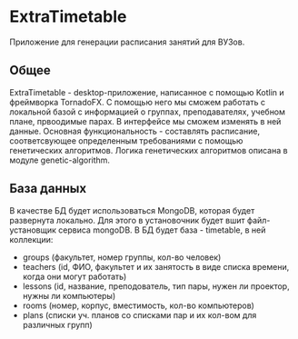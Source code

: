 # ExtraTimetable
Приложение для генерации расписания занятий для ВУЗов.

## Общее
ExtraTimetable - desktop-приложение, написанное с помощью Kotlin и фреймворка TornadoFX. 
С помощью него мы сможем работать с локальной базой с информацией о группах, преподавателях, учебном плане, првоодимые парах. 
В интерфейсе мы сможем изменять в ней данные. Основная функциональность - составлять расписание, соответсвующее определенным требованиями с помощью генетических алгоритмов.
Логика генетических алгоритмов описана в модуле genetic-algorithm.

## База данных
В качестве БД будет использоваться MongoDB, которая будет развернута локально. Для этого в установочник будет вшит файл-установщик сервиса mongoDB.
В БД будет база - timetable, в ней коллекции:
* groups (факультет, номер группы, кол-во человек)
* teachers (id, ФИО, факультет и их занятость в виде списка времени, когда они могут работать)
* lessons (id, название, преподователь, тип пары, нужен ли проектор, нужны ли компьютеры)
* rooms (номер, корпус, вместимость, кол-во компьютеров)
* plans (списки уч. планов со списками пар и их кол-вом для различных групп)
